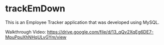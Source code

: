 # trackEmDown
This is an Employee Tracker application that was developed using MySQL.

Walkthrough Video: https://drive.google.com/file/d/13_qQv2XqEg6DE7-MpuPpuXhNHqULvGYm/view
